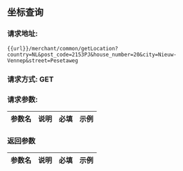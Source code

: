 ## 坐标查询
### 请求地址:
```
{{url}}/merchant/common/getLocation?country=NL&post_code=2153PJ&house_number=20&city=Nieuw-Vennep&street=Pesetaweg
```
### 请求方式: GET  
### 请求参数:  

|参数名|说明|必填|示例|  
 |---|---|---|---|  
### 返回参数  

|参数名|说明|必填|示例|  
 |---|---|---|---|  
